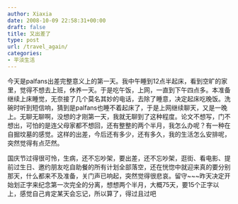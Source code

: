 ```yaml
---
author: Xiaxia
date: 2008-10-09 22:58:31+00:00
draft: false
title: 又出差了
type: post
url: /travel_again/
categories:
- 平淡生活
---
```


今天是palfans出差完整意义上的第一天。我中午睡到12点半起床，看到空旷的家里，觉得不想去上班，休养一天。于是吃午饭，上网，一直到下午四点多。本准备继续上床睡觉，无奈接了几个莫名其妙的电话，去除了睡意，决定起床吃晚饭。洗碗时听到短信响，猜到是palfans也睡不着起床了，于是上网继续聊天，又是一晚上。无聊无聊啊，没想的才刚第一天，我就无聊到了这种程度。论文不想写，门不想出，可怕的是连父母家都不想回，还有整整的两个半月，我怎么办呢？有一种在自掘坟墓的感觉。这样的出差，今后还有多少，还有多久，我的生活怎么安排呢，突然觉得有点茫然。

国庆节过得很可怜，生病，还不忘吵架，要出差，还不忘吵架，逛街、看电影、提前过生日、邀约朋友吃自助餐的所有计划全部落空，还在恍惚中就迎来真的要分别那天，什么都来不及准备，关门声已响起，突然觉得很悲哀。留守~~~昨天决定开始划正字来纪念第一次完全的分离，想想两个半月，大概75天，要15个正字以上，感觉自己肯定某天会忘记，所以算了，得过且过吧
